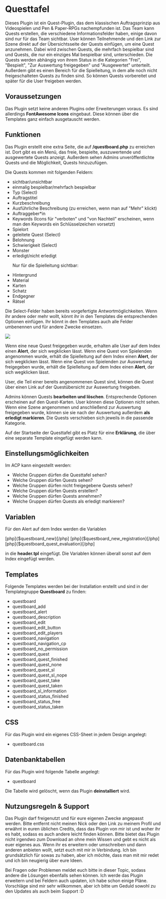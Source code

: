 <h1>Questtafel</h1>

Dieses Plugin ist ein Quest-Plugin, das dem klassischen Auftragsprinzip aus Videospielen und Pen & Paper-RPGs nachempfunden ist. Das Team kann Quests erstellen, die verschiedene Informationsfelder haben, einige davon sind nur für das Team sichtbar. User können Teilnehmende und den Link zur Szene direkt auf der Übersichtsseite der Quests einfügen, um eine Quest anzunehmen. Dabei wird zwischen Quests, die mehrfach bespielbar sind und Quests, die nur ein einziges Mal bespielbar sind, unterschieden. 
Die Quests werden abhängig von ihrem Status in die Kategorien "Frei", "Bespielt", "Zur Auswertung freigegeben" und "Ausgewertet" unterteilt. Außerdem gibt es einen Bereich für die Spielleitung, in dem alle noch nicht freigeschalteten Quests zu finden sind. So können Quests vorbereitet und später für die User freigeben werden.

<h2>Voraussetzungen</h2>

Das Plugin setzt keine anderen Plugins oder Erweiterungen voraus. Es sind allerdings <b>FontAwesome Icons</b> eingebaut. Diese können über die Templates ganz einfach ausgetauscht werden.

<h2>Funktionen</h2>

Das Plugin erstellt eine extra Seite, die auf <b>/questboard.php</b> zu erreichen ist. Dort gibt es ein Menü, das freie, bespielte, auszuwertende und ausgewertete Quests anzeigt. Außerdem sehen Admins unveröffentlichte Quests und die Möglichkeit, Quests hinzuzufügen.

Die Quests kommen mit folgenden Feldern:

<ul>
<li>sichtbar/unsichtbar</li>
<li>einmalig bespielbar/mehrfach bespielbar</li>
<li>Typ (Select)</li>
<li>Auftragstitel</li>
<li>Kurzbeschreibung</li>
<li>Ausführliche Beschreibung (zu erreichen, wenn man auf "Mehr" klickt)</li>
<li>Auftraggeber*in</li>
<li>Keywords (Icons für "verboten" und "von Nachteil" erscheinen, wenn man den Keywords ein Schlüsselzeichen vorsetzt)</li>
<li>Spielort</li>
<li>geleitete Quest (Select)</li>
<li>Belohnung</li>
<li>Schwierigkeit (Select)</li>
<li>Monster</li>
<li>erledigt/nicht erledigt</li>

Nur für die Spielleitung sichtbar:

<li>Hintergrund</li>
<li>Material</li>
<li>Karten</li>
<li>Schatz</li>
<li>Endgegner</li>
<li>Rätsel</li></ul>

Die Select-Felder haben bereits vorgefertigte Antwortmöglichkeiten. Wenn ihr andere oder mehr wollt, könnt ihr in den Templates die entsprechenden Optionen einfügen. Ihr könnt in den Templates auch alle Felder umbenennen und für andere Zwecke einsetzen.

<img src="https://imgur.com/NdKwbDy.png">

Wenn eine neue Quest freigegeben wurde, erhalten alle User auf dem Index einen <b>Alert</b>, der sich wegklicken lässt.
Wenn eine Quest von Spielenden angenommen wurde, erhält die Spielleitung auf dem Index einen <b>Alert</b>, der sich wegklicken lässt.
Wenn eine Quest von Spielenden zur Auswertung freigegeben wurde, erhält die Spielleitung auf dem Index einen <b>Alert</b>, der sich wegklicken lässt.

User, die Teil einer bereits angenommenen Quest sind, können die Quest über einen Link auf der Questübersicht zur Auswertung freigeben.

Admins können Quests <b>bearbeiten und löschen</b>. Entsprechende Optionen erscheinen auf den Quest-Karten. User können diese Optionen nicht sehen. Wenn eine Szene angenommen und anschließend zur Auswertung freigegeben wurde, können sie sie nach der Auswertung außerdem <b>als erledigt markieren</b>. Die Quests verschieben sich jeweils in die passende Kategorie. 

Auf der Startseite der Questtafel gibt es Platz für eine <b>Erklärung</b>, die über eine separate Template eingefügt werden kann.

<h2>Einstellungsmöglichkeiten</h2>

Im ACP kann eingestellt werden:

<ul><li>Welche Gruppen dürfen die Questtafel sehen?</li>
<li>Welche Gruppen dürfen Quests sehen?</li>
<li>Welche Gruppen dürfen nicht freigegebene Quests sehen?</li>
<li>Welche Gruppen dürfen Quests erstellen?</li>
<li>Welche Gruppen dürfen Quests annehmen?</li>
<li>Welche Gruppen dürfen Quests als erledigt markieren?</li></ul>

<h2>Variablen</h2>

Für den Alert auf dem Index werden die Variablen

[php]{$questboard_new}[/php]
[php]{$questboard_new_registration}[/php]
[php]{$questboard_quest_evaluation}[/php]

in die <b>header.tpl</b> eingefügt. Die Variablen können überall sonst auf dem Index eingefügt werden.

<h2>Templates</h2>

Folgende Templates werden bei der Installation erstellt und sind in der Templategruppe <b>Questboard</b> zu finden:

<ul><li>questboard</li>
<li>questboard_add</li>
<li>questboard_alert</li>
<li>questboard_description</li>
<li>questboard_edit</li>
<li>questboard_edit_button</li>
<li>questboard_edit_players</li>
<li>questboard_navigation</li>
<li>questboard_navigation_cp</li>
<li>questboard_no_permission</li>
<li>questboard_quest</li>
<li>questboard_quest_finished</li>
<li>questboard_quest_none</li>
<li>questboard_quest_sl</li>
<li>questboard_quest_sl_nope</li>
<li>questboard_quest_take</li>
<li>questboard_quest_taken</li>
<li>questboard_sl_information</li>
<li>questboard_status_finished</li>
<li>questboard_status_free</li>
<li>questboard_status_taken</li></ul>

<h2>CSS</h2>

Für das Plugin wird ein eigenes CSS-Sheet in jedem Design angelegt:

<ul><li>questboard.css</li></ul>

<h2>Datenbanktabellen</h2>

Für das Plugin wird folgende Tabelle angelegt:

<ul><li>questboard</li></ul>

Die Tabelle wird gelöscht, wenn das Plugin <b>deinstalliert</b> wird.


<h2>Nutzungsregeln & Support</h2>

Das Plugin darf freigenutzt und für eure eigenen Zwecke angepasst werden. Bitte entfernt nicht meinen Nick oder den Link zu meinem Profil und erwähnt in euren üblichen Credits, dass das Plugin von mir ist und woher ihr es habt, sodass es auch andere leicht finden können.
Bitte bietet das Plugin nicht irgendwo zum Download an ohne mein Wissen und gebt es nicht als euer eigenes aus. Wenn ihr es erweitern oder umschreiben und dann anderen anbieten wollt, setzt euch mit mir in Verbindung. Ich bin grundsätzlich für sowas zu haben, aber ich möchte, dass man mit mir redet und ich bin neugierig über eure Ideen.

Bei Fragen oder Problemen meldet euch bitte in dieser Topic, sodass andere die Lösungen ebenfalls sehen können. Ich werde das Plugin erweitern und bei Feldern auch updaten, ich habe schon einige Pläne. Vorschläge sind mir sehr willkommen, aber ich bitte um Geduld sowohl zu den Updates als auch beim Support :D
